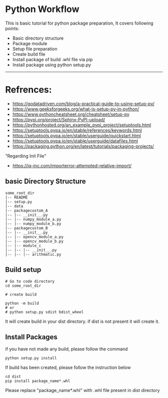 # Python Workflow
This is basic tutorial for python package preparation, It covers following points:
- Basic directory structure
- Package module
- Setup file preparation
- Create build file
- Install package of build .whl file via pip
- Install package using python setup.py
----------------------------------------

# Refrences:
- https://godatadriven.com/blog/a-practical-guide-to-using-setup-py/
- https://www.geeksforgeeks.org/what-is-setup-py-in-python/
- https://www.pythoncheatsheet.org/cheatsheet/setup-py
- https://pypi.org/project/Sphinx-PyPI-upload/
- https://pythonhosted.org/an_example_pypi_project/setuptools.html
- https://setuptools.pypa.io/en/stable/references/keywords.html
- https://setuptools.pypa.io/en/stable/userguide/quickstart.html
- https://setuptools.pypa.io/en/stable/userguide/datafiles.html
- https://packaging.python.org/en/latest/tutorials/packaging-projects/

"Regarding Init File"
- https://iq-inc.com/importerror-attempted-relative-import/


## basic Directory Structure
```
some_root_dir
|-- README
|-- setup.py
|-- data
|-- packagecustom_A
|-- |-- __init__.py
|-- |-- numpy_module_a.py
|-- |-- numpy_module_b.py
|-- packagecustom_B
|-- |-- __init__.py
|-- |-- opencv_module_a.py
|-- |-- opencv_module_b.py
|-- |-- module_c
|-- |-- |-- __init__.py
|-- |-- |-- arithmatic.py
```

## Build setup
```
# Go to code directory
cd some_root_dir

# create build

python -m build
# or
# python setup.py sdist bdist_wheel
```
It will create build in your dist directory. if dist is not present it will create it.

## Install Packages
 
 if you have not made any build, please follow the command

 ```
 python setup.py install
 ```

 If build has been created, please follow the instruction below
 ```
 cd dist
 pip install package_name*.whl
 ```
 Please replace "package_name*.whl" with .whl file present in dist directory
